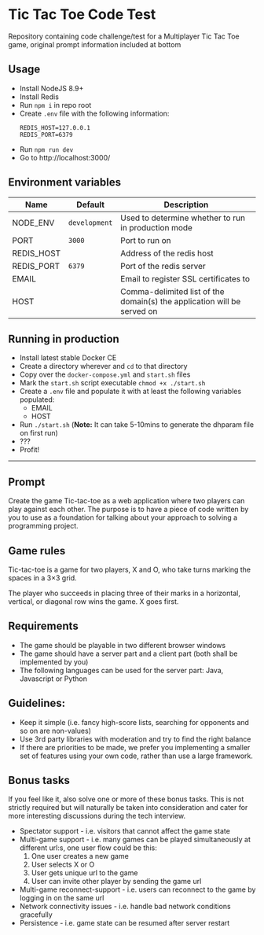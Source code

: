 # Tic Tac Toe Code Test

Repository containing code challenge/test for a Multiplayer Tic Tac Toe game, original prompt information included at bottom

## Usage

- Install NodeJS 8.9+
- Install Redis
- Run `npm i` in repo root
- Create `.env` file with the following information:
    ```
    REDIS_HOST=127.0.0.1
    REDIS_PORT=6379
    ```
- Run `npm run dev`
- Go to http://localhost:3000/

## Environment variables

| Name | Default | Description |
| ------------- | ------------- |  ------------- |
| NODE_ENV | `development` | Used to determine whether to run in production mode |
| PORT | `3000` | Port to run on |
| REDIS_HOST | | Address of the redis host |
| REDIS_PORT | `6379` | Port of the redis server |
| EMAIL | | Email to register SSL certificates to |
| HOST | | Comma-delimited list of the domain(s) the application will be served on |

## Running in production

* Install latest stable Docker CE
* Create a directory wherever and `cd` to that directory
* Copy over the `docker-compose.yml` and `start.sh` files
* Mark the `start.sh` script executable `chmod +x ./start.sh`
* Create a `.env` file and populate it with at least the following variables populated:
  * EMAIL
  * HOST
* Run `./start.sh` (**Note:** It can take 5-10mins to generate the dhparam file on first run)
* ???
* Profit!

___


## Prompt

Create the game Tic-tac-toe as a web application where two players can play against each other. The purpose is to have a piece of code written by you to use as a foundation for talking about your approach to solving a programming project.

## Game rules
Tic-tac-toe ​is a game for two players, X and O, who take turns marking the spaces in a 3×3 grid.

The player who succeeds in placing three of their marks in a horizontal, vertical, or diagonal row wins the game. X goes first.

## Requirements
* The game should be playable in two different browser windows
* The game should have a server part and a client part (both shall be implemented by you)
* The following languages can be used for the server part: Java, Javascript or Python

## Guidelines:
* Keep it simple (i.e. fancy high-score lists, searching for opponents and so on are non-values)
* Use 3rd party libraries with moderation and try to find the right balance
* If there are priorities to be made, we prefer you implementing a smaller set of features using your own code, rather than use a large framework.

## Bonus tasks
If you feel like it, also solve one or more of these bonus tasks. This is not strictly required but will naturally be taken into consideration and cater for more interesting discussions during the tech interview.

* Spectator support - i.e. visitors that cannot affect the game state
* Multi-game support - i.e. many games can be played simultaneously at different url:s, one user flow could be this:
  1. One user creates a new game
  1. User selects X or O
  1. User gets unique url to the game
  1. User can invite other player by sending the game url
* Multi-game reconnect-support - i.e. users can reconnect to the game by logging in on the same url
* Network connectivity issues - i.e. handle bad network conditions gracefully
* Persistence - i.e. game state can be resumed after server restart
